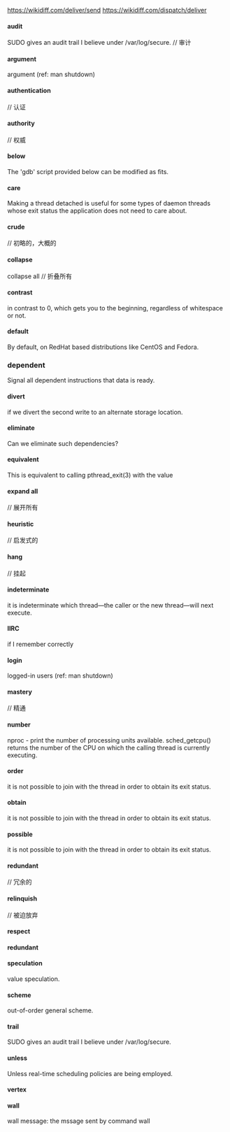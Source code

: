 https://wikidiff.com/deliver/send
https://wikidiff.com/dispatch/deliver

#### audit
SUDO gives an audit trail I believe under /var/log/secure. // 审计
#### argument
argument (ref: man shutdown)
#### authentication
// 认证
#### authority
// 权威
#### below
The 'gdb' script provided below can be modified as fits.

#### care
Making a thread detached is useful for some types of daemon threads whose exit status the application does not need to care  about.

#### crude
// 初略的，大概的

#### collapse
collapse all    // 折叠所有

#### contrast
in contrast to 0, which gets you to the beginning, regardless of whitespace or not.

#### default
By default, on RedHat based distributions like CentOS and Fedora.

### dependent
Signal all dependent instructions that data is ready.

#### divert
if we divert the second write to an alternate storage location.

#### eliminate
Can we eliminate such dependencies?

#### equivalent
This is equivalent to calling pthread_exit(3) with the value

#### expand all
// 展开所有  

#### heuristic
// 启发式的

#### hang
// 挂起

#### indeterminate
it is indeterminate which thread—the caller or the new thread—will next execute.

#### IIRC
if I remember correctly

#### login
logged-in users (ref: man shutdown)   

#### mastery
// 精通

#### number
nproc - print the number of processing units available.
sched_getcpu() returns the number of the CPU on which the calling thread is currently executing.

#### order
it  is not possible to join with the thread in order to obtain its exit status. 

#### obtain
it  is not possible to join with the thread in order to obtain its exit status. 

#### possible
it  is not possible to join with the thread in order to obtain its exit status. 

#### redundant
// 冗余的

#### relinquish
// 被迫放弃

#### respect

#### redundant

#### speculation
value speculation.

#### scheme
out-of-order general scheme.

#### trail
SUDO gives an audit trail I believe under /var/log/secure.

#### unless
Unless real-time scheduling  policies  are  being employed.
 
#### vertex

#### wall
wall message: the mssage sent by command wall 
